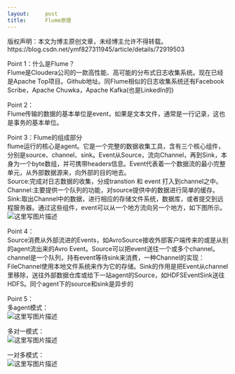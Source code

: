 ```yaml
---
layout:     post
title:      Flume原理
---
```

<div id="article_content" class="article_content clearfix csdn-tracking-statistics" data-pid="blog" data-mod="popu_307" data-dsm="post">
								<div class="article-copyright">
					版权声明：本文为博主原创文章，未经博主允许不得转载。					https://blog.csdn.net/ymf827311945/article/details/72919503				</div>
								            <div id="content_views" class="markdown_views prism-atom-one-dark">
							<!-- flowchart 箭头图标 勿删 -->
							<svg xmlns="http://www.w3.org/2000/svg" style="display: none;"><path stroke-linecap="round" d="M5,0 0,2.5 5,5z" id="raphael-marker-block" style="-webkit-tap-highlight-color: rgba(0, 0, 0, 0);"></path></svg>
							<p>Point 1：什么是Flume？ <br>
Flume是Cloudera公司的一款高性能、高可能的分布式日志收集系统。现在已经是Apache Top项目。Github地址。同Flume相似的日志收集系统还有Facebook Scribe，Apache Chuwka，Apache Kafka(也是LinkedIn的)</p>

<p>Point 2： <br>
Flume传输的数据的基本单位是event，如果是文本文件，通常是一行记录，这也是事务的基本单位。</p>

<p>Point 3：Flume的组成部分 <br>
flume运行的核心是agent。它是一个完整的数据收集工具，含有三个核心组件，分别是source、channel、sink。Event从Source，流向Channel，再到Sink，本身为一个byte数组，并可携带headers信息。Event代表着一个数据流的最小完整单元，从外部数据源来，向外部的目的地去。 <br>
Source:完成对日志数据的收集，分成transtion 和 event 打入到channel之中。 <br>
Channel:主要提供一个队列的功能，对source提供中的数据进行简单的缓存。 <br>
Sink:取出Channel中的数据，进行相应的存储文件系统，数据库，或者提交到远程服务器。通过这些组件，event可以从一个地方流向另一个地方，如下图所示。 <br>
<img src="https://img-blog.csdn.net/20170608152105348?watermark/2/text/aHR0cDovL2Jsb2cuY3Nkbi5uZXQveW1mODI3MzExOTQ1/font/5a6L5L2T/fontsize/400/fill/I0JBQkFCMA==/dissolve/70/gravity/SouthEast" alt="这里写图片描述" title=""></p>

<p>Point 4： <br>
Source消费从外部流进的Events，如AvroSource接收外部客户端传来的或是从别的agent流出来的Avro Event。Source可以把event送往一个或多个channel。channel是一个队列，持有event等待sink来消费，一种Channel的实现：FileChannel使用本地文件系统来作为它的存储。Sink的作用是把Event从channel里移除，送往外部数据仓库或给下一站agent的Source，如HDFSEventSink送往HDFS。同个agent下的source和sink是异步的</p>

<p>Point 5： <br>
多agent模式： <br>
<img src="https://img-blog.csdn.net/20170608152255744?watermark/2/text/aHR0cDovL2Jsb2cuY3Nkbi5uZXQveW1mODI3MzExOTQ1/font/5a6L5L2T/fontsize/400/fill/I0JBQkFCMA==/dissolve/70/gravity/SouthEast" alt="这里写图片描述" title=""></p>

<p>多对一模式： <br>
<img src="https://img-blog.csdn.net/20170608152325744?watermark/2/text/aHR0cDovL2Jsb2cuY3Nkbi5uZXQveW1mODI3MzExOTQ1/font/5a6L5L2T/fontsize/400/fill/I0JBQkFCMA==/dissolve/70/gravity/SouthEast" alt="这里写图片描述" title=""></p>

<p>一对多模式： <br>
<img src="https://img-blog.csdn.net/20170608152358397?watermark/2/text/aHR0cDovL2Jsb2cuY3Nkbi5uZXQveW1mODI3MzExOTQ1/font/5a6L5L2T/fontsize/400/fill/I0JBQkFCMA==/dissolve/70/gravity/SouthEast" alt="这里写图片描述" title=""></p>            </div>
						<link href="https://csdnimg.cn/release/phoenix/mdeditor/markdown_views-9e5741c4b9.css" rel="stylesheet">
                </div>
